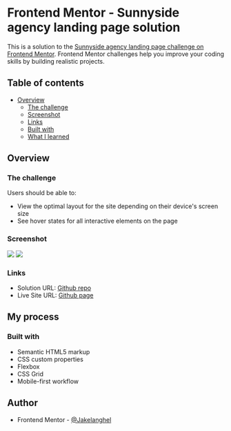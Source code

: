 # Frontend Mentor - Sunnyside agency landing page solution

This is a solution to the [Sunnyside agency landing page challenge on Frontend Mentor](https://www.frontendmentor.io/challenges/sunnyside-agency-landing-page-7yVs3B6ef). Frontend Mentor challenges help you improve your coding skills by building realistic projects.

## Table of contents

- [Overview](#overview)
  - [The challenge](#the-challenge)
  - [Screenshot](#screenshot)
  - [Links](#links)
  - [Built with](#built-with)
  - [What I learned](#what-i-learned)

## Overview

### The challenge

Users should be able to:

- View the optimal layout for the site depending on their device's screen size
- See hover states for all interactive elements on the page

### Screenshot

![](screen-shots/mobile.png)
![](screen-shots/desktop.png)

### Links

- Solution URL: [Github repo](https://github.com/Jakelanghel/sunny-side)
- Live Site URL: [Github page](https://jakelanghel.github.io/sunny-side/)

## My process

### Built with

- Semantic HTML5 markup
- CSS custom properties
- Flexbox
- CSS Grid
- Mobile-first workflow

## Author

- Frontend Mentor - [@Jakelanghel](https://www.frontendmentor.io/profile/Jakelanghel)